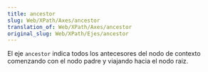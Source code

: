 ```yaml
---
title: ancestor
slug: Web/XPath/Axes/ancestor
translation_of: Web/XPath/Axes/ancestor
original_slug: Web/XPath/Ejes/ancestor
---
```


El eje `ancestor` indica todos los antecesores del nodo de contexto comenzando con el nodo padre y viajando hacia el nodo raiz.
